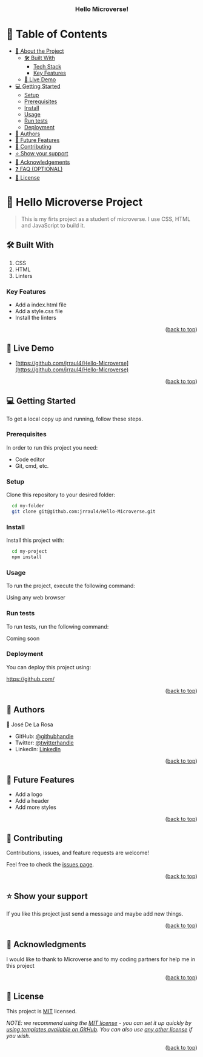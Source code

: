 
<a name="readme-top"></a>

<!--
HOW TO USE:
This is an example of how you may give instructions on setting up your project locally.

Modify this file to match your project and remove sections that don't apply.

REQUIRED SECTIONS:
- Table of Contents
- About the Project
  - Built With
  - Live Demo
- Getting Started
- Authors
- Future Features
- Contributing
- Show your support
- Acknowledgements
- License

OPTIONAL SECTIONS:
- FAQ

After you're finished please remove all the comments and instructions!
-->

<div align="center">
  <!-- You are encouraged to replace this logo with your own! Otherwise you can also remove it. -->
  

  <h3><b>Hello Microverse! </b></h3>

</div>

<!-- TABLE OF CONTENTS -->

# 📗 Table of Contents

- [📖 About the Project](#about-project)
  - [🛠 Built With](#built-with)
    - [Tech Stack](#tech-stack)
    - [Key Features](#key-features)
  - [🚀 Live Demo](#live-demo)
- [💻 Getting Started](#getting-started)
  - [Setup](#setup)
  - [Prerequisites](#prerequisites)
  - [Install](#install)
  - [Usage](#usage)
  - [Run tests](#run-tests)
  - [Deployment](#deployment)
- [👥 Authors](#authors)
- [🔭 Future Features](#future-features)
- [🤝 Contributing](#contributing)
- [⭐️ Show your support](#support)
- [🙏 Acknowledgements](#acknowledgements)
- [❓ FAQ (OPTIONAL)](#faq)
- [📝 License](#license)

<!-- PROJECT DESCRIPTION -->

# 📖 Hello Microverse Project <a name="about-project"></a>

> This is my firts project as a student of microverse. I use CSS, HTML and JavaScript to build it.



## 🛠 Built With <a name="built-with"></a>

1. CSS
2. HTML
3. Linters


<!-- Features -->

### Key Features <a name="key-features"></a>


- Add a index.html file
- Add a style.css file
- Install the linters

<p align="right">(<a href="#readme-top">back to top</a>)</p>

<!-- LIVE DEMO -->

## 🚀 Live Demo <a name="live-demo"></a>



- [https://github.com/jrraul4/Hello-Microverse](https://github.com/jrraul4/Hello-Microverse)

<p align="right">(<a href="#readme-top">back to top</a>)</p>

<!-- GETTING STARTED -->

## 💻 Getting Started <a name="getting-started"></a>



To get a local copy up and running, follow these steps.

### Prerequisites

In order to run this project you need:

- Code editor
- Git, cmd, etc.


### Setup

Clone this repository to your desired folder:



```sh
  cd my-folder
  git clone git@github.com:jrraul4/Hello-Microverse.git
```

### Install

Install this project with:

```sh
  cd my-project
  npm install
```


### Usage

To run the project, execute the following command:

Using any web browser

### Run tests

To run tests, run the following command:

Coming soon

### Deployment

You can deploy this project using:

https://github.com/

<p align="right">(<a href="#readme-top">back to top</a>)</p>

<!-- AUTHORS -->

## 👥 Authors <a name="authors"></a>

👤 José De La Rosa

- GitHub: [@githubhandle](https://github.com/jrraul4)
- Twitter: [@twitterhandle](https://twitter.com/joserauldelaro1)
- LinkedIn: [LinkedIn](https://www.linkedin.com/in/jose-raul-de-la-rosa-98aa70265/)



<p align="right">(<a href="#readme-top">back to top</a>)</p>

<!-- FUTURE FEATURES -->

## 🔭 Future Features <a name="future-features"></a>

- Add a logo
- Add a header
- Add more styles

<p align="right">(<a href="#readme-top">back to top</a>)</p>

<!-- CONTRIBUTING -->

## 🤝 Contributing <a name="contributing"></a>

Contributions, issues, and feature requests are welcome!

Feel free to check the [issues page](../../issues/).

<p align="right">(<a href="#readme-top">back to top</a>)</p>

<!-- SUPPORT -->

## ⭐️ Show your support <a name="support"></a>



If you like this project just send a message and maybe add new things.

<p align="right">(<a href="#readme-top">back to top</a>)</p>

<!-- ACKNOWLEDGEMENTS -->

## 🙏 Acknowledgments <a name="acknowledgements"></a>

I would like to thank to Microverse and to my coding partners for help me in this project

<p align="right">(<a href="#readme-top">back to top</a>)</p>

<!-- LICENSE -->

## 📝 License <a name="license"></a>

This project is [MIT](./LICENSE) licensed.

_NOTE: we recommend using the [MIT license](https://choosealicense.com/licenses/mit/) - you can set it up quickly by [using templates available on GitHub](https://docs.github.com/en/communities/setting-up-your-project-for-healthy-contributions/adding-a-license-to-a-repository). You can also use [any other license](https://choosealicense.com/licenses/) if you wish._

<p align="right">(<a href="#readme-top">back to top</a>)</p>